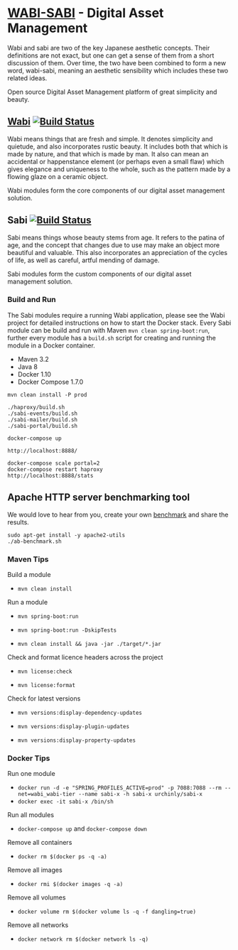 # [WABI-SABI](https://github.com/urchinly/wabi-sabi) - Digital Asset Management

Wabi and sabi are two of the key Japanese aesthetic concepts. Their definitions are not exact, but one can get a sense of them from a short discussion of them. Over time, the two have been combined to form a new word, wabi-sabi, meaning an aesthetic sensibility which includes these two related ideas. 

Open source Digital Asset Management platform of great simplicity and beauty.

## [Wabi](https://github.com/urchinly/wabi) [![Build Status](https://travis-ci.org/urchinly/wabi.svg?branch=master)](https://travis-ci.org/urchinly/wabi)

Wabi means things that are fresh and simple. It denotes simplicity and quietude, and also incorporates rustic beauty. It includes both that which is made by nature, and that which is made by man. It also can mean an accidental or happenstance element (or perhaps even a small flaw) which gives elegance and uniqueness to the whole, such as the pattern made by a flowing glaze on a ceramic object.

Wabi modules form the core components of our digital asset management solution.

## Sabi [![Build Status](https://travis-ci.org/urchinly/sabi.svg?branch=master)](https://travis-ci.org/urchinly/sabi)

Sabi means things whose beauty stems from age. It refers to the patina of age, and the concept that changes due to use may make an object more beautiful and valuable. This also incorporates an appreciation of the cycles of life, as well as careful, artful mending of damage.

Sabi modules form the custom components of our digital asset management solution.

### Build and Run

The Sabi modules require a running Wabi application, please see the Wabi project for detailed instructions on how to start the Docker stack. Every Sabi module can be build and run with Maven `mvn clean spring-boot:run`, further every module has a `build.sh` script for creating and running the module in a Docker container.

- Maven 3.2
- Java 8
- Docker 1.10
- Docker Compose 1.7.0

```
mvn clean install -P prod

./haproxy/build.sh
./sabi-events/build.sh
./sabi-mailer/build.sh
./sabi-portal/build.sh

docker-compose up

http://localhost:8888/

docker-compose scale portal=2
docker-compose restart haproxy
http://localhost:8888/stats

```

## Apache HTTP server benchmarking tool

We would love to hear from you, create your own [benchmark](http://httpd.apache.org/docs/2.2/programs/ab.html) and share the results.

```
sudo apt-get install -y apache2-utils
./ab-benchmark.sh
```

### Maven Tips

Build a module

* `mvn clean install`

Run a module

* `mvn spring-boot:run`

* `mvn spring-boot:run -DskipTests`

* `mvn clean install && java -jar ./target/*.jar`

Check and format licence headers across the project

* `mvn license:check` 

* `mvn license:format` 

Check for latest versions

* `mvn versions:display-dependency-updates` 

* `mvn versions:display-plugin-updates`

* `mvn versions:display-property-updates`

### Docker Tips

Run one module

* `docker run -d -e "SPRING_PROFILES_ACTIVE=prod" -p 7088:7088 --rm --net=wabi_wabi-tier --name sabi-x -h sabi-x urchinly/sabi-x`
* `docker exec -it sabi-x /bin/sh`

Run all modules

* `docker-compose up` and `docker-compose down`

Remove all containers

* `docker rm $(docker ps -q -a)`

Remove all images

* `docker rmi $(docker images -q -a)`

Remove all volumes

* `docker volume rm $(docker volume ls -q -f dangling=true)`

Remove all networks

* `docker network rm $(docker network ls -q)`
